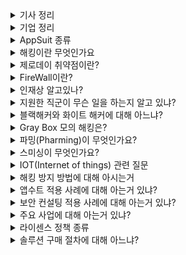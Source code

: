 <details markdown = "1">
<summary>기사 정리</summary>
가상 키패드 모바일 보안 솔루션 앱수트 키패드 v 1.0 GS 인증 1등급 획득<br><br>
코로나 때 취약계층에 국산 마스크 만개 제공<br><br>
역대 최연소, IT 보안 분야 기업인 최초로 존경받는 기업인 선정(박찬암 대표)<br><br>
모바일 앱 보안 솔루션 앱수트 조달청 등록으로 공공시장 진출<br>
-> 금융권 대기업 성능 평가에서 기술력과 안정성 검증(지아이티, 티머니, 토스, 케이뱅크, 대한항공 등)<br>
-> 앱수트는 금융 감독원 권고 사항인 소스코드 난독화, 역분석 및 위변조 방지, 루팅 및 탈옥 기술 등도 모두 충족<br><br>

`소스 코드 난독화` : 소스코드를 의도적으로 이해하기 어렵게 만들어서, 해커로 부터 소프트웨어의 내부 구조나 알고리즘을 보호하는 것. ex) 코드내 문자 암호화<br>
`역 분석 방지(Anti-Reverse Engineering)` : 소프트웨어의 컴파일 된 코드(기계어 코드)를 다시 원래의 소스 코드로 변환하는 시도를 역분석이라고 함. 역분석 방지는 이러한 과정을 어렵게 하여, 악의적인 사용자가 소프트웨어의 보안 메커니즘을 분석하고 우회하는 것 방지<br>
`위 변조 방지` : 소프트웨어나 데이터가 외부로부터 불법적으로 수정되는 것을 방지. 위변조가 되었을때 이를 탐지하고 대응하는 메커니즘 포함<br>
`루팅 및 탈옥` : 사용자가 운영체제의 핵심적인 부분에 접근하여 변경할 수 있도록 하는 것. 보안상 위험 증가시키므로, 앱수트가 이를 방지<br>
<br>

2020년 부터 보안 인재 멘토링 프로그램인 Stealien Security Leader(SSL) 시작<br><br>
모바일 백신 솔루션 앱수트 AV, 화이트박스암호화 솔루션 앱수트 WBC가 GS인증 1등급 획득<br><br>
신한은행에 모바일 앱 보안 솔루션 공급(SOL, SOL Biz), 하나은행과 보안강화 MOU 체결<br><br>

국내 중소기업 3곳 중 1곳은 멀웨어나 피싱 공격을 받음<br>
멀웨어(Malware : Malicious Software) : 사용자의 컴퓨터 시스템에 해를 끼치거나 개인 정보 도용하는데 사용되는 소프트웨어<br>
-> 주요 유형에는 바이러스, 웜, 트로이 목마, 스파이웨어, 랜섬웨어 등이 있다.<br><br>

`바이러스` : 스스로를 복제하여 다른 프로그램이나 파일으르 감염시키고, 사용자가 감염된 파일을 실행하면 바이러스가 활성화되어 컴퓨터 시스템에 손상을 입힙니다.<br>
`웜` : 스스로를 복제하여 네트워크로 전파시키는 악성 프로그램<br>
`트로이 목마` : 겉으로는 정상적이나 실행하면 악성 코드를 실행하는 프로그램<br>
`스파이웨어` :  사용자의 동의 없이 설치되어 컴퓨터의 정보를 수집하고 전송하는 악성 소프트웨어<br>
`랜섬웨어` : 사용자의 데이터를 암호화하고, 이를 해제하기 위해 금전적인 요구를 하는 악성 소프트웨어<br><br>

피싱(Phishing)은 가짜 이메일이나 웹사이트를 통해서 사용자를 속여 개인정보나 금융 정보를 빼내는 기법.(신뢰할수 있는 기관이나 개인 사칭)<br><br>

앱수트는 모바일 환경에서 구동되는 애플리케이션을 해킹으로 부터 보호하는 기술이 집약된 솔루션<br>
-> 스틸리언의 자체 위변조 탐지 알고리즘 ECT(Element Chain Technology)를 개발해 앱 내 소스코드가 1Byte라도 변조될 시 앱 실행 자체가 차단됨<br>
-> 자체 개발한 솔루션인 만큼 신속한 기술지원과 유지보수를 제공<br>
<br>
정보보안전문가(화이트 해커)란? : 블랙해커보다 먼저 보안 취약점을 발견하고, 이를 바탕으로 블랙해커가 침입할 수 있는 경로를 미리 막고 보완하는 역할을 합니다.<br>
<br>
앱수트 프리미엄 2.5<br>
-> 자체 위변조 탐지 알고리즘을 통해 앱 내 소스코드가 변조될때 실행 자체 차단. 100% 자체 솔루션 신속 기술 지원 유지보수.<br>
->앱 개발 환경에 앱수트 프리미엄 라이브러리를 추가하고 적용을 위한 설정만 완료하면 자동으로 보안 기능이 적용도 앱이 생성되는 구조<br>
-> 실시간 관리를 위한 관리자 페이지를 제공.<br>
-> 신규 단말기가 출시되거나 새로운 운영체제가 배포되면 사전 베타 테스트를 시행해 적용된 보안 기능이 정상작동하는지, 별다른 이슈가 발생하지 않는지 QA과정을 통해 대응한다.<br>
<br><br>
드론 등 고난도 해킹 보안 기술 연구개발 사업 시작, 영국 파이낸셜 타임즈가 선정한 2022 아시아 태평양 지역 고성장 기업.<br><br>

SQL Injection은 데이터베이스에 대한 쿼리를 조작하여 해커가 원하는 자료를 데이터베이스로 부터 가져가는 공격<br><br>

모던 웹 환경에서 발생하는 대표 취약점<br>
1. `Path Traversal 취약점` : 파일을 옮기는 과정에서 옮기고자 하는 파일 이름에 대한 검증이 없기에 발생하는 취약점<br>
2. `SSRF 취약점` : 서버 사이드에서 이루어지는 요청을 변조하여 해커가 의도한 서버로 요청을 가게 하거나, 요청을 변경하는 공격 기법<br>
3. `CRSF` : 사용자가 자신의 의지와는 무관하게 공격자가 의도한 행위를 요청하게 하는 공격
4. `Credential Leak` : Credential 정보가 소스코드에 노출된 경우. 모던 웹에서는 쿠키에 세션값을 저장하기 보단 JWT 토큰을 이용. 토큰을 사용할때 JWT Token을 쿠키에 저장하는 경우도 있고, 브라우저의 로컬 스토리지에 저장하는 경우가 있음. 쿠키에 저장하면 http only 필드를 만들어 자바스크립트에서 쿠키 값에 접근 못하고 할 수 있지만, 로컬 스토리지는 그런 설정이 없음<br>

최근 보안 이슈<br>
-> 가상 자산 이슈, 피싱 공격, 랜섬웨어 공격이 주를 이룸<br>
가상 자신 이슈의 경우 클레이스왑의 가상자산 피해규모가 몇십억 단위, 피싱 공격은 공문서 위조, 코로나 19관련 메일을 발송해 피싱 사이트로 연결.<br>
피싱 공격은 공문서 위조, 코로나 19 관련 메일을 발송해 피싱 사이트로 연결해 피해를 입힘<br>
공급망 공격 : 특정 기업을 대상으로 표적 공격<br>
사회적 이슈를 이용한 피싱 공격, 블록체인과 Web3 등 차세대 분야 보안에 대한 주목도가 높은 것 같음.<br>
<br>
앱수트 안티캡처도 gs 1등급 획득<br><br>

핀다에 앱 보안 솔루션 공급<br><br>

워터링 홀 : 특정인을 표적으로 삼아, 특정인이 자주 방문하는 웹사이트에 악성코드를 심어 공격<br><br>

키로거 : 사용자가 키보드를 통해 입력하는 모든 정보를 기록하는 프로그램이나 장치<br><br>

미래 전쟁은 물리 + 사이버 전쟁이 혼합된 하이브리드 형태<br>
러시아는 지난해 전쟁을 감행하기도 전 우크라이나 주요 기관 홈페이지 해킹함. 우크라이나는 어나니머스와 함께 맞섬<br><br>

스틸리언은 국내 4대 시중은행과 행안부, 한국전력, 공군, 한국수력원자력 등 공공기관을 비롯한 200여개 이상의 고객사를 대상으로 제품을 납품하고 있다.<br><br>

[2023 상반기 대한민국 정보보호제품 혁신대상] 정보보안-스틸리언 ‘앱수트 프리미엄’<br><br>

스틸리언은 새로운 구글 플레이스토어 보안 정책에 대응 가능한 모바일 앱 전용 백신 '앱수트 AV' 신버전을 출시<br><br>

사이버 보안 기업 스틸리언(대표 박찬암)은 자사의 모바일 앱 보안 솔루션 ‘앱수트 3.0’이 한국정보통신기술협회(TTA)로부터 GS인증 1등급을 획득했다고 1일 밝혔다.<br><br>

보안 세미나 (기술영업팀 김병철 팀장) -> 해킹 훈련 실습을 통한 Purple팀 활성화 방안<br><br>

스틸리언 신동휘 부사장, '안될과학' 유튜브 랩미팅 출연<br><br>

스틸리언 신동휘 부사장(CTO)은 “최근 가상자산 플랫폼을 대상으로 한 해킹 사건이 증가하고 있어 블록체인 기반 서비스의 안전성 검증이 더욱 중요한 시점”이라며 “앞으로도 국내외 다양한 프로젝트 경험과 자체 기술력을 바탕으로 고객의 보안성 강화에 힘쓸 것”이라고 전했다.<br><br>

지능화된 앱 해킹 공격에 대응하는 인텔리전스 기반 모니터링 솔루션 "앱수트 레이더" 출시 10월 17일 출시<br>
-> 공격 데이터를 분석하여 해킹 위협을 예방하고 사고 대응을 지원<br>
-> 기존 앱 보안 관리 기능은 데이터 수집에는 적합하지만, 수집 이후 활용을 효율적으로 하기 어려웠다. 이에 스틸리언은 위협 데이터 분석이 용이하도록 그래프 시각화 제공하고, ui/ux 또한 pdf 및 csv, 엑셀 형태로 다운로드해 여러 목적으로 활용.<br>
<br>
암호 기술은 블랙박스 암호와 화이트 박스 암호로 구분됨<br>
<br>
블랙박스 암호는 물리적인 하드웨어로 구성된 암호화 장치를 기반으로 작동하는 암호 기술이며, 화이트박스 암호는 이를 소프트웨어적 방식으로 구현한것.<br>
<br><br>

앱 라이브러리 보안 솔루션인 앱수트 유닛을 출시 (10월 25일), 기존 모바일 앱 모듈 보안 솔루션인 앱수트 모듈의 2.0 업그레이드 버전<br>
스틸리언의 대표 보안 솔루션인 앱수트 프리미엄이 완성된 앱(apk, aab)을 보호한다면 앱수트 유닛은 특정 라이브러리(.so, .jar)를 안전하게 보호하는 역할<br>
<br>
스틸리언 글로벌 해킹대회 폰투온 수상<br><br>

앱수트 VPN 블락을 11월 7일 출시<br>
-> 앱수트 VPN블락은 VPN 실행 여부를 확인하고 차단하는 기능을 제공하는 솔루션, VPN을 사용하는 국내외 IP, 가짜g gps 탐지 기능 지원<br>
-> 최근 고객의 요구를 충족시키는 기능별 보안 솔루션 출시를 통해 모바일 앱 보안 시장 커버리지를 확대하고 있다.<br><br>

스틸리언, 모바일 보안 특허 2건 등록<br>
화이트 리스트 -> 사전에 승인되거나 신뢰할 수 있는 항목의 목록<br>
1. `화이트 리스트를 기반으로 한 원격 제어 소프트웨어 탐지 장치 및 방법` : 사용자의 단말기 화면을 공유할 수 있는 모든 SW를 감지하고, 화이트 리스트로 차단 관리하는 기술. 단말기에 설치된 원격 제어 SW를 조기에 찾아내 사이버 범죄와 보이스 피싱 예방
2. `노이즈 기반의 난수를 이용해 가상 보안 키패드를 생성하는 방법 및 장치` : 사용자 주변의 노이즈를 활용해 난수를 생성하는 기술. 시스템 시간이나 특정 패턴을 활용하는 난수 생성 방식과 달리 예측 불가능한 난수를 생성. 이를 통해 보다 높은 보안 수준의 가상 보안 키패드를 생성할 수 있다.
</details>

<details markdown = "1">
<summary>기업 정리</summary>
첨단 기술은 간편하게 제공한다는 기업 <br>
-> 외계인의 기술을 훔친다(we steal alien technology)는 사명아래, 미래에 나타날 최첨단 기술을 고객 여러분께 편리하게 제공하는 것을 최우선적으로 생각함<br>
<br><br>

주요 사업<br>
모바일 앱 보안 솔루션 -> 앱수트 시리즈<br>
사이버 해킹 훈련 시스템 -> 해킹 교육 및 대회 컨텐츠 운용<br>
보안 컨설팅 -> 실제 공격자와 관점으로 잠재적인 위협을 예방<br>
R&D -> 국가 기관 및 연구소와 보안 관련 기술 연구개발<br>
<br><br>

SSL(Stealien Security Leader)는 미래 사이버 보안 분야의 인재 양성하는 스틸리언의 프로그램<br>
SSL(Secure Socket Layer)은 웹브라우저와 서버 사이에 정보를 암호화해주는 방식<br>
<br><br>

적용 기업 예시<br>
금융기관 -> 국민, 신한, k bank, 우리카드, 키움증권<br>
그룹/기업 -> LG전자, SK텔레콤, 코리안에어, 롯데렌탈, 티머니, 에스윈<br>
공공기관 -> 서울특별시, 대법원, 행안부, 공군, 한국 전력<br>
교육기관 -> 영남 이공대, 공주대, 경남대학교<br>
<br><br>

</details>

<details markdown = "1">
<summary>AppSuit 종류</summary>

`AppSuit Premium`<br>
-> 모바일 앱 보안 통합 솔루션<br><br>

해킹 공격으로부터 앱을 안전하게 보호하는 솔루션, 국내외 금융권 및 기업 등에 폭넓게 적용되어 안전성 검증 완료<br>
주요 기능 : 앱위변조 방지 기능, 소스코드 난독화 기능, 실시간 관리 기능, 기타 지원 기능<br>
앱 개발 환경에 앱수트 라이브러리 추가 및 그래들 설정 후 빌드<br>
On Premise, AWS, Cloud 등 모두 사용 가능<br>
금융권, 대기업 등 POC 및 BMT 경쟁평가에서 최우수 제품 선정 다수 보유<br>
국가 공인 GS(Good Software)인증 1등급 획득 및 제품 기술 특허 보유<br>
위변조 방지 및 난독화 기능을 함께 제공하여 관리적 효과 극대화<br>
100% 자체 기술로 개발되어 기술지원 및 유지보수에 대한 신속 유연한 대응 가능<br>

<br><br>
`AppSuit Radar`<br>
-> 모바일 앱 위협 모니터링 솔루션<br><br>

지능화된 모바일 앱 해킹 공격에 대응하기 위한 인텔리전스 기반 모니터링 솔루션으로, 공격 데이터를 예측 및 분석해서 해킹 위협을 사전에 방지<br>
(인텔리전스 == 사이버 보안 전문가가 사이버 공격에 대해 정리하고 분석한 정보)<br>
전세계 5천만대 이상의 AppSuit 적용 기기로부터 축적된 방대한 글로벌 위협 데이터를 기반으로 하기에 해킹의 최신 동향과 패턴을 파악하고, AI 분석 또한 기반으로 한 솔루션<br>
스틸리언 해킹/보안 전문가 그룹에서 대응 지원<br>
-> MS,Google과 같은 글로벌 벤더사에서 제로데이 취약점을 발견할정도로 뛰어난 기술력<br>

<br><br>
`AppSuit Module`<br>
-> 모바일 앱 모듈 보안 솔루션<br><br>

앱수트 모듈은 앱 내 라이브러리 파일에 직접 보안을 적용하여 라이브러리 파일을 안전하게 보호하는 솔루션<br>
3rd-party 라이브러리를 남품하는 기업의 제품에 직접 보안을 적용하여 위변조, 소스코드 탈취 등으로부터 보호<br>
클라우드 서버 업/다운로드 방식으로 간편하게 솔루션 제공<br>

<br><br>
`AppSuit Hybrid`<br>
-> 모바일 하이브리드 앱 보안 솔루션<br><br>

앱수트 하이브리드는 위변조 방지와 JS 소스코드 암호화 및 난독화 기능을 함께 제공하는 하이브리드 앱 보안 솔루션입니다.<br>
단순 앱 파일 보호가 아닌 JS코드 난독화를 적용 하기에 지적 자산인 소스코드를 보호가능<br>
WBC 알고리즘으로 암,복호화 키 암호화<br>
코드를 바이트코드로 변경하여 어떠한 방법으로도 원본 코드가 복원되지 않음<br>
-> 바이트 코드란 컴퓨터가 직접 실행할 수 있는 기계어가 아니라 VM이 이해하고 실행할 수 있는 형태입니다.<br>
-> 원래 암호화 과정에 키가 사용되고, 이건 암호화하거나 복호화 할때 사용. 이때 키 자체가 노출되면 문제가 되기에, 암복호화 키 자체에 추가적인 암호화 과정을 통해 보호<br>
<br><br>

`AppSuit AV`<br>
-> 스틸리언의 해킹/보안 기술 연구를 바탕으로 개발된 스마트폰 전용 백신 솔루션입니다.<br><br>

악성코드 탐지 기능, 실시간 검사 기능, 패턴 업데이트 기능(악성 코드의 특징이나 동작 방식에 대한 패턴을 주기적으로 업데이트하여 새로운 위협에 효과적 대응 가능), 최신 엔진 설정 기능<br>
취약점 점검, 앱 분석 연구를 바탕으로 백신 개발<br>
스틸리언 기술연구소에서 주기적인 패턴 업데이트를 하고, 인앱 방식이 아닌 설치 유도 방식으로 이슈파악에 용이(앱 내에서 직접 작동하지 않고 별도로 설치되어 실행됨)<br>
<br><br>

`AppSuit KeyPad`<br>
-> 가상 키패드 보안 솔루션, 모바일 앱 및 웹 환경에서 사용자가 입력하는 중요한 정보를 보호하는 솔루션<br><br>
터치 좌표 변화(동일한 값 입력해도 전달되는 게 다름, 중간자 공격을 통해 사용자 입력 값 확인 불가), 입력값 암호화, 무작위 배열<br>
UI, 버튼 기능 등 커스터마이징 가능, GS 1등급<br>
<br><br>

`AppSuit Remote Block`<br>
-> 앱수트 RemoteBlock은 원격제어 앱을 이용한 스미싱 등 원격 해킹 공격을 방지하는 솔루션입니다.<br><br>
개인 정보 및 금전 탈취 방지<br>
신규 단말기/Os 출시 및 원격제어 앱 버전 업그레이드, 신규 원격제어 앱 출시 등 이슈에 대비하여 항시 모니터링을 통해 개발 및 대응<br>
<br><br>

`AppSuit Anti-Capture`<br>
-> 화면 복제 방지 솔루션, 캡처 기능을 차단하여 화면 무단 복제를 방지하는 솔루션<br><br>
원하는 부분에만 기능 적용, 최신 업데이트 및 모바일 최적화 기능, 국가 공인 GS 1등급 획득<br>
<br><br>

`Cyber Drill System`<br>
-> 실제 사이버 해킹과 유사한 환경의 실습을 통해 사이버 해킹 공격 및 방어 훈련이 가능한 시스템입니다.<br>
<br><br>

`모의 해킹`<br>
웹,모바일, IoT, 클라우드 서비스 등 신기술이 집약된 디지털 환경에 대한 보안 취약점을 분석<br>
실제 해커 관점에서 다양한 위협 모델 기반의 공격 가능성을 증명하고, 보안 대책과 개선 방안을 제시하는 것<br>
<br><br>

`보안 컨설팅 서비스`<br>
스틸리언의 노하우와 기술력을 바탕으로 정보보호 관리체계 수립 및 인증 컨설팅, 취약점 분석 및 평가 컨설팅, 개인정보보호 컨설팅을 해주고 있음<br>
취약점 분석시 클라우드 콘솔, 서버, 네트워크 장비, 데이터베이스, 정보보호시스템, Pc 등 대상 기술 취약점 점검<br>
<br><br>

</details>

<details markdown = "1">
<summary>해킹이란 무엇인가요</summary>
해킹이란 서비스의 서버에 침투해서 관리자 계정을 탈취하여 정보를 빼내거나, 사용자 PC에 악성코드 등을 침투시켜 제어권을 빼앗아 해커가 원하는 대로 작업을 할 수 있게 만드는 일련의 과정을 뜻합니다. 즉, 비정상적인 방법으로 권한이 없는 사용자가 권한을 가져가는 것입니다.<br>
</details>

<details markdown = "1">
<summary>제로데이 취약점이란?</summary>
제로데이 취약점은 해커들이 악용할 수 있는 보안 구멍이지만, 아직 대부분의 사용자나 소프트웨어 개발자들에게는 알려지지 않은 상태를 뜻합니다.<br>
-> 이걸 발견한다는 것은 해커가 악용하기 전에 보안 전문가들이 이러한 취약점을 식별하는 것<br>
</details>

<details markdown = "1">
<summary>FireWall이란?</summary>
방화벽은 정의된 보안 규칙에 기반하여 들어오고 나가는 네트워크 트래픽을 모니터링 하고 제어하는 네트워크 보안 시스템입니다.<br>
</details>

<details markdown = "1">
<summary>인재상 알고있나?</summary>
윤리의식을 가지고 창의적으로 생각함. 능동적으로 일하며 최고를 탐구. 기술력으로 더 안전한 미래를 추구<br>
</details>

<details markdown = "1">
<summary>지원한 직군이 무슨 일을 하는지 알고 있냐?</summary>
스틸리언의 AppSuit 시리즈와 같은 정보 보안 솔루션 영업과 모의 해킹 서비스 영업을 진행하는 것으로 알고 있습니다.<br> 
그리고 IT 보안 기술 영업과 프리세일즈도 담당하고 있습니다.<br>
<br>
presales란 기술적인 상담이 가능할 정도의 지식을 갖추고 고객분들과의 상담, 견적제안 등의 영업활동을 하는 것을 뜻함<br>
</details>

<details markdown = "1">
<summary>블랙해커와 화이트 해커에 대해 아느냐?</summary>
블랙해커는 시스템에 침입하여서 악의적인 행동을 하는 해커이고 화이트 해커는 블랙해커보다 먼저 보안 취약점을 발견함으로써, 블랙해커가 침입 할 수 있는 경로를 막고 보완하는 역할을 하는 해커입니다.<br> 
</details>

<details markdown = "1">
<summary>Gray Box 모의 해킹은?</summary>
화이트 해커에게 내부 시스템에 대한 일부 정보가 제공된 채로 진행되는 모의 해킹 방법을 뜻함.<br>
-> 내부 시스템 정보 아예 없이는 Black box 모의 해킹, 내부시스템 정보를 완전히 아는 채로 진행하는 것을 White Box 모의 해킹이라고 함<br>
</details>


<details markdown = "1">
<summary>파밍(Pharming)이 무엇인가요?</summary>
파밍은 사용자를 속여서 악성 웹사이트로 유도하는 공격입니다.<br>
예를들어 DNS 서버를 변조하거나, 사용자의 컴퓨터에서 호스트 파일을 변경해서 정상적인 URL 주소를 입력하더라도 사용자를 가짜 웹사이트로 리다이렉션합니다.<br>
사용자가 가짜 사이트에 개인 정보나 금융 정보 입력하면, 이 정보가 해커에게 전달됩니다.<br>
</details>

<details markdown = "1">
<summary>스미싱이 무엇인가요?</summary>
기관을 사칭해서 문자 메세지를 보내고, 사용자가 클릭시 악성 소프트웨어가 설치되거나 가짜 웹사이트로 리다이렉션 되는 공격 방법입니다.<br>
</details>

<details markdown = "1">
<summary>IOT(Internet of things) 관련 질문</summary>
과거에는 PC의 이용이 많았기 때문에 대부분이 해킹이 서버나 PC에 집중. 하지만 최근에는 이런 해킹의 대상이 모바일과 사물인터넷으로 넘어옴<br>
스마트 밴드, 스마트워치 같은 다양한 IOT 단말기가 나오면서 해커들의 관심도 이동 -> 이런 모바일, 임베디드 단말기를 해킹하는 것을 디바이스 해킹이라고 함<br>
<br>
스마트폰이나 태블릿 PC의 경우에는 대체적으로 보안이 잘 설정되어있음. 아이폰은 탈옥, 안드로이드폰은 루팅과 같은 방식으로 디바이스 해킹을 시도.<br>
<br>
IOT 단말기의 보안은 좀더 심각한 편. 요즘 많이 사용하는 스마트워치, 스마트밴드에 가장 많이 적용하는 것이 임베디드 리눅스(Embeded Linux)<br>
-> 이것은 리눅스 커널을 하드웨어에 맞게 변형해서 만든것으로, 오픈소스라서 손쉽게 커스터마이징 가능<br>
<br>
IOT는 주로 웨어러블 단말기로 사용하기 때문에 디자인을 고려해서 소형화할 수 밖에 없고, 하드웨어 퍼포먼스가 상대적으로 떨어지는 것으로 알고 있습니다.<br>
그러다보니 기본적인 기능 제공에만 집중하고 보안에는 소홀해질수 밖에 없음<br>
<br>
스마트 냉장고, 자동 응답기, 스마트 홈과 관련된 기기의 해킹 사례 다수.<br>
전기차로 유명한 테슬라의 경우 전기차에 대한 모든 제어를 소프트웨어로 진행.<br>
일반 자동차와 달리 제어권이 펌웨어에 있기 때문에, 펌웨어가 해킹 당한다면 피해가 엄청날 것.<br>
</details>

<details markdown = "1">
<summary>해킹 방지 방법에 대해 아시는거</summary>
데이터를 암호화하여 통신(ex: https -> ssl을 추가해서, 브라우저 서버간 전송되는 모든 데이터가 암호화되어, 중간자 공격이나 도청 위협으로 부터 보호), 시큐어 코딩, 지속적인 업데이트<br>
</details>

<details markdown = "1">
<summary>앱수트 적용 사례에 대해 아는거 있냐?</summary>
한국수력원자력의 DR센터 출입 인증용 앱 보안 강화 프로젝트를 진행한것으로 알고 있습니다. 이때 다양한 보안 기능을 한번에 적용할 수 있는 앱수트 프리미엄 적용과, 모의 해킹을 통해 발견된 취약점을 해결하여 보안성을 향상시켰습니다.<br>
그리고 kis 정보통신의 충전식 선불카드 앱에, 앱수트 프리미엄 뿐만 아니라 앱수트 키패드와 모바일 백신도 적용하여 보안성을 한층 높인 사례를 본적 있습니다.<br>
</details>

<details markdown = "1">
<summary>보안 컨설팅 적용 사례에 대해 아는거 있냐?</summary>
위메프 마이데이터 서비스와 배달의 민족 서비스에 대한 보안성 향상을 위해 Gray Box 형태로 모의해킹을 진행하고 관련 컨설팅을 진행한것으로 알고 있습니다.<br>
그리고 가상자산 관련 회사인 코빗 서비스에 대한 보안성을 위해 블랙 박스 형태로 모의해킹을 진행하고 관련 컨설팅<br>
</details>

<details markdown = "1">
<summary>주요 사업에 대해 아는거 있냐?</summary>
모바일 앱 보안 솔루션 앱수트 시리즈, 그리고 모의해킹 및 보안 컨설팅, 그리고 해킹 교육 사이버 드릴 시스템, 국가 기관과의 R&D 연구를 진행하고 있다.<br>
앱수트 시리즈와 모의해킹 및 보안 컨설팅이 가장 높은 빈도<br>
앱수트 프리미엄하나만으로 위변조 기능 및 난독화 기능을 제공, 안티 캡처라던지 키패드 보안, 그리고 모바일 백신 등 다양한 카테고리로 서비스를 제공하고 있음.<br>
금융권, 공공기관 다양한 레퍼런스<br>
</details>

<details markdown = "1">
<summary>라이센스 정책 종류</summary>
영구 라이선스 방식과 1년 구독형이 있습니다. 영구 라이선스의 경우 별도 유지보수 계약이 필요하지만, 1년 구독시엔 유지보수 계약이 포함되어있음<br>
</details>

<details markdown = "1">
<summary>솔루션 구매 절차에 대해 아느냐?</summary>
문의를 주시면 담당자를 통해 솔루션에 대한 안내와 견적을 드리고, 이후 솔루션 검증(POC)을 통해 이상이 없을 경우 계약을 진행하는 것으로 합니다.<br>
</details>





